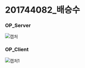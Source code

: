 # 201744082_배승수
### OP_Server
![캡처](https://user-images.githubusercontent.com/32236195/114718474-fce9a280-9d70-11eb-9ff9-db9697c23575.PNG)


### OP_Client
![캡처1](https://user-images.githubusercontent.com/32236195/114718487-feb36600-9d70-11eb-88fd-6c1eb9ac4eae.PNG)
